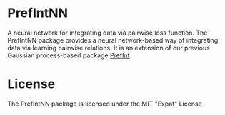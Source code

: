 # PrefIntNN
A neural network for integrating data via pairwise loss function. The PrefIntNN package provides a neural network-based way of integrating data via learning pairwise relations. It is an extension of our previous Gaussian process-based package [PrefInt](https://github.com/tsudalab/PrefInt).

# License
The PrefIntNN package is licensed under the MIT "Expat" License
